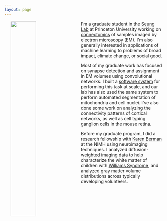 ```yaml
---
layout: page
---
```


<img style="padding: 0 20px;" align="left" src="assets/picture.jpg" width="40%">

I'm a graduate student in the [Seung Lab](seunglab.org) at Princeton University working on [connectomics](https://en.wikipedia.org/wiki/Connectome) of samples imaged by electron microscopy (EM). I'm also generally interested in applications of machine learning to problems of broad impact, climate change, or social good.

Most of my graduate work has focused on synapse detection and assignment in EM volumes using convolutional networks. I built a [software system](https://github.com/nicholasturner1/Synaptor) for performing this task at scale, and our lab has also used the same system to perform automated segmentation of mitochondria and cell nuclei. I've also done some work on analyzing the connectivity patterns of cortical networks, as well as cell typing ganglion cells in the mouse retina.

Before my graduate program, I did a research fellowship with [Karen Berman](https://irp.nih.gov/pi/karen-berman) at the NIMH using neuroimaging techniques. I analyzed diffusion-weighted imaging data to help characterize the white matter of children with [Williams Syndrome](https://en.wikipedia.org/wiki/Williams_syndrome), and analyzed gray matter volume distributions across typically developing volunteers.

